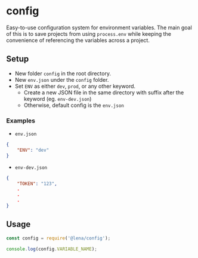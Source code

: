 # config
Easy-to-use configuration system for environment variables.
The main goal of this is to save projects from using `process.env` while keeping the convenience of referencing the variables across a project.


## Setup
- New folder `config` in the root directory.
- New `env.json` under the `config` folder.
- Set `ENV` as either `dev`, `prod`, or any other keyword.
  - Create a new JSON file in the same directory with suffix after the keyword (eg. `env-dev.json`)
  - Otherwise, default config is the `env.json`

### Examples
- `env.json`
```json
{
    "ENV": "dev"
}
```

- `env-dev.json`
```json
{
    "TOKEN": "123",
    .
    .
    .
}
```


## Usage
```js
const config = require('@lena/config');

console.log(config.VARIABLE_NAME);
```
